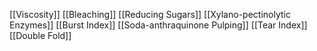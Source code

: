 [[Viscosity]]
[[Bleaching]]
[[Reducing Sugars]]
[[Xylano-pectinolytic Enzymes]]
[[Burst Index]]
[[Soda-anthraquinone Pulping]]
[[Tear Index]]
[[Double Fold]]
